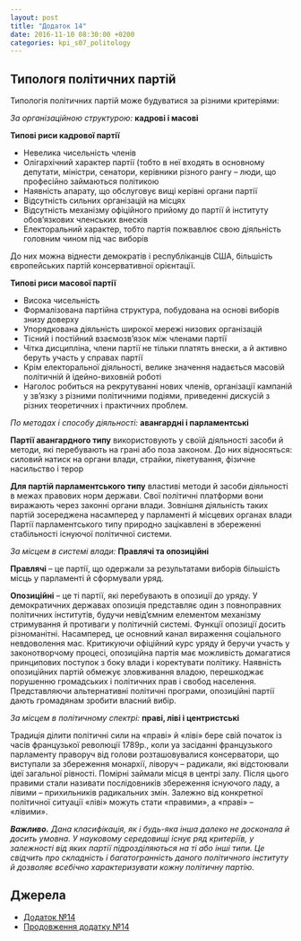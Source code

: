 ```yaml
---
layout: post
title: "Додаток 14"
date: 2016-11-10 08:30:00 +0200
categories: kpi_s07_politology
---
```


## Типологя політичних партій

Типологія політичних партій може будуватися за різними критеріями:

*За організаційною структурою:* **кадрові і масові**

**Типові риси кадрової партії**

* Невелика чисельність членів
* Олігархічний характер партії (тобто в неї входять в основному депутати, міністри, сенатори, керівники різного рангу – люди, що професійно займаються політикою
* Наявність апарату, що обслуговує вищі керівні органи партії
* Відсутність сильних організацій на місцях
* Відсутність механізму офіційного прийому до партії й інституту обов’язкових членських внесків
* Електоральний характер, тобто партія пожвавлює свою діяльність головним чином під час виборів

До них можна віднести демократів і республіканців США, більшість європейських партій консервативної орієнтації.

**Типові риси масової партії**

* Висока чисельність
* Формалізована партійна структура, побудована на основі виборів знизу доверху
* Упорядкована діяльність широкої мережі низових організацій
* Тісний і постійний взаємозв’язок між членами партії
* Чітка дисципліна, члени партії не тільки платять внески, а й активно беруть участь у справах партії
* Крім електоральної діяльності, велике значення надається масовій політичній й ідейно-виховній роботі
* Наголос робиться на рекрутуванні нових членів, організації кампаній у зв’язку з різними політичними подіями, приведенні дискусій з різних теоретичних і практичних проблем.

*По методах і способу діяльності:* **авангардні і парламентські**

**Партії авангардного типу** використовують у своїй діяльності засоби й методи, які перебувають на грані або поза законом. До них відносяться: силовий натиск на органи влади, страйки, пікетування, фізичне насильство і терор

**Для партій парламентського типу** властиві методи й засоби діяльності в межах правових норм держави. Свої політичні платформи вони виражають через законні органи влади. Зовнішня діяльність таких партій зосереджена насамперед у парламенті й місцевих органах влади Партії парламентського типу природно зацікавлені в збереженні стабільності існуючої політичної системи.

*За місцем в системі влади:* **Правлячі та опозиційні**

**Правлячі** – це партії, що одержали за результатами виборів більшість місць у парламенті й сформували уряд.

**Опозиційні** – це ті партії, які перебувають в опозиції до уряду. У демократичних державах опозиція представляє один з повноправних політичних інститутів, будучи невід’ємним елементом механізму стримування й противаги у політичній системі. Функції опозиції досить різноманітні. Насамперед, це основний канал вираження соціального невдоволення мас. Критикуючи офіційний курс уряду й беручи участь у законотворчому процесі, опозиційна партія має можливість домагатися принципових поступок з боку влади і коректувати політику. Наявність опозиційних партій обмежує зловживання владою, перешкоджає порушенню громадських і політичних прав і свобод населення. Представляючи альтернативні політичні програми, опозиційні партії дають громадянам зробити власний вибір.

*За місцем в політичному спектрі:* **праві, ліві і центристські**

Традиція ділити політичні сили на «праві» й «ліві» бере свій початок із часів французької революції 1789р., коли yа засіданні французького парламенту праворуч від голови розташовувалися консерватори, що виступали за збереження монархії, ліворуч – радикали, які відстоювали ідеї загальної рівності. Помірні займали місця в центрі залу. Після цього правими стали називати послідовників збереження існуючого ладу, а лівими – прихильників радикальних змін. Залежно від конкретної політичної ситуації «ліві» можуть стати «правими», а «праві» – «лівими».

***Важливо.** Дана класифікація, як і будь-яка інша далеко не досконала й досить умовна. У науковому середовищі існує ряд критеріїв, у залежності від яких партії підрозділяються на ті або інші типи. Це свідчить про складність і багатогранність даного політичного інституту й дозволяє всебічно характеризувати кожну політичну партію.*



## Джерела

   - [Додаток №14](https://pp.vk.me/c836220/v836220122/d501/ARgcxp0L8YY.jpg)
   - [Продовження додатку №14](https://pp.vk.me/c836220/v836220122/d50b/g7AAkbp1fDc.jpg)

